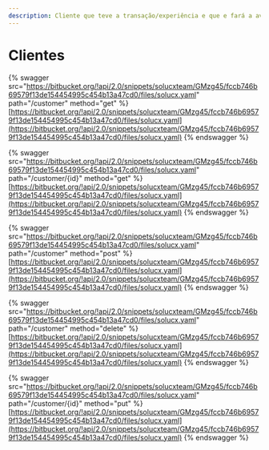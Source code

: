 ```yaml
---
description: Cliente que teve a transação/experiência e que e fará a avaliação da mesma.
---
```


# Clientes



{% swagger src="https://bitbucket.org/!api/2.0/snippets/solucxteam/GMzg45/fccb746b69579f13de154454995c454b13a47cd0/files/solucx.yaml" path="/customer" method="get" %}
[https://bitbucket.org/!api/2.0/snippets/solucxteam/GMzg45/fccb746b69579f13de154454995c454b13a47cd0/files/solucx.yaml](https://bitbucket.org/!api/2.0/snippets/solucxteam/GMzg45/fccb746b69579f13de154454995c454b13a47cd0/files/solucx.yaml)
{% endswagger %}

{% swagger src="https://bitbucket.org/!api/2.0/snippets/solucxteam/GMzg45/fccb746b69579f13de154454995c454b13a47cd0/files/solucx.yaml" path="/customer/{id}" method="get" %}
[https://bitbucket.org/!api/2.0/snippets/solucxteam/GMzg45/fccb746b69579f13de154454995c454b13a47cd0/files/solucx.yaml](https://bitbucket.org/!api/2.0/snippets/solucxteam/GMzg45/fccb746b69579f13de154454995c454b13a47cd0/files/solucx.yaml)
{% endswagger %}

{% swagger src="https://bitbucket.org/!api/2.0/snippets/solucxteam/GMzg45/fccb746b69579f13de154454995c454b13a47cd0/files/solucx.yaml" path="/customer" method="post" %}
[https://bitbucket.org/!api/2.0/snippets/solucxteam/GMzg45/fccb746b69579f13de154454995c454b13a47cd0/files/solucx.yaml](https://bitbucket.org/!api/2.0/snippets/solucxteam/GMzg45/fccb746b69579f13de154454995c454b13a47cd0/files/solucx.yaml)
{% endswagger %}

{% swagger src="https://bitbucket.org/!api/2.0/snippets/solucxteam/GMzg45/fccb746b69579f13de154454995c454b13a47cd0/files/solucx.yaml" path="/customer" method="delete" %}
[https://bitbucket.org/!api/2.0/snippets/solucxteam/GMzg45/fccb746b69579f13de154454995c454b13a47cd0/files/solucx.yaml](https://bitbucket.org/!api/2.0/snippets/solucxteam/GMzg45/fccb746b69579f13de154454995c454b13a47cd0/files/solucx.yaml)
{% endswagger %}

{% swagger src="https://bitbucket.org/!api/2.0/snippets/solucxteam/GMzg45/fccb746b69579f13de154454995c454b13a47cd0/files/solucx.yaml" path="/customer/{id}" method="put" %}
[https://bitbucket.org/!api/2.0/snippets/solucxteam/GMzg45/fccb746b69579f13de154454995c454b13a47cd0/files/solucx.yaml](https://bitbucket.org/!api/2.0/snippets/solucxteam/GMzg45/fccb746b69579f13de154454995c454b13a47cd0/files/solucx.yaml)
{% endswagger %}
